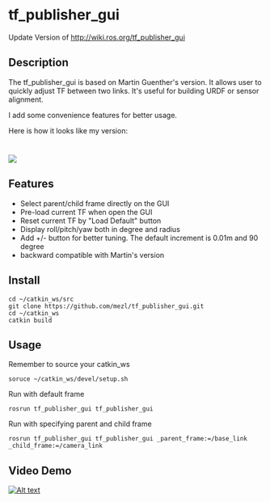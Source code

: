 # tf_publisher_gui
Update Version of http://wiki.ros.org/tf_publisher_gui

## Description

The tf_publisher_gui is based on Martin Guenther's version.
It allows user to quickly adjust TF between two links. 
It's useful for building URDF or sensor alignment.

I add some convenience features for better usage.

Here is how it looks like my version:

# <img src="https://imgur.com/bfS1lDF.png">


## Features

- Select parent/child frame directly on the GUI
- Pre-load current TF when open the GUI
- Reset current TF by "Load Default" button
- Display roll/pitch/yaw both in degree and radius
- Add +/- button for better tuning. The default increment is 0.01m and 90 degree
- backward compatible with Martin's version 

## Install 
```
cd ~/catkin_ws/src
git clone https://github.com/mezl/tf_publisher_gui.git
cd ~/catkin_ws
catkin build
```

## Usage 
Remember to source your catkin_ws
```
soruce ~/catkin_ws/devel/setup.sh
```
Run with default frame
```
rosrun tf_publisher_gui tf_publisher_gui 
```

Run with specifying parent and child frame  
```
rosrun tf_publisher_gui tf_publisher_gui _parent_frame:=/base_link _child_frame:=/camera_link
```




## Video Demo
[![Alt text](https://img.youtube.com/vi/lWdfwoMgaT8/0.jpg)](https://www.youtube.com/watch?v=lWdfwoMgaT8)

